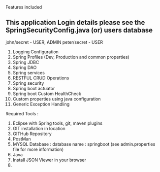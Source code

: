 Features included

## This application Login details please see the SpringSecurityConfig.java (or) users database
john/secret - USER, ADMIN
peter/secret - USER

1. Logging Configuration
2. Spring Profiles (Dev, Production and common properties)
3. Spring JDBC
4. Spring DAO
5. Spring services
6. RESTFUL CRUD Operations
7. Spring security
8. Spring boot actuator
9. Spring boot Custom HealthCheck
10. Custom properties using java configuration
11. Generic Exception Handling

Required Tools : 

1. Eclipse with Spring tools, git, maven plugins
2. GIT installation in location
3. GITHub Repository
4. PostMan
5. MYSQL Database : database name : springboot (see admin.properties file for more information)
6. Java
7. Install JSON Viewer in your browser
8. 
